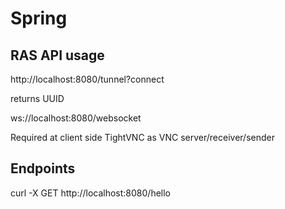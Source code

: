 # Spring

## RAS API usage

http://localhost:8080/tunnel?connect

returns UUID

ws://localhost:8080/websocket

Required at client side TightVNC as VNC server/receiver/sender

## Endpoints

curl -X GET http://localhost:8080/hello